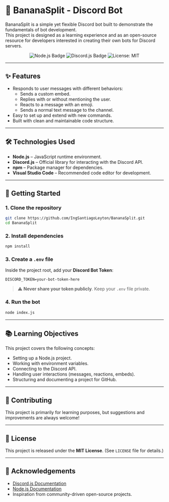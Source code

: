 # 🍌 BananaSplit - Discord Bot

BananaSplit is a simple yet flexible Discord bot built to demonstrate the fundamentals of bot development.  
This project is designed as a learning experience and as an open-source resource for developers interested in creating their own bots for Discord servers.

<p align="center">
  <img src="https://img.shields.io/badge/Node.js-LTS-green?logo=node.js" alt="Node.js Badge"/>
  <img src="https://img.shields.io/badge/Discord.js-14.x-blue?logo=discord" alt="Discord.js Badge"/>
  <img src="https://img.shields.io/badge/License-MIT-yellow.svg" alt="License: MIT"/>
</p>

---

## ✨ Features
- Responds to user messages with different behaviors:
  - Sends a custom embed.
  - Replies with or without mentioning the user.
  - Reacts to a message with an emoji.
  - Sends a normal text message to the channel.
- Easy to set up and extend with new commands.
- Built with clean and maintainable code structure.

---

## 🛠️ Technologies Used
- **Node.js** – JavaScript runtime environment.
- **Discord.js** – Official library for interacting with the Discord API.
- **npm** – Package manager for dependencies.
- **Visual Studio Code** – Recommended code editor for development.

---

## 🚀 Getting Started

### 1. Clone the repository
```bash
git clone https://github.com/IngSantiagoLeyton/BananaSplit.git
cd BananaSplit
````

### 2. Install dependencies

```bash
npm install
```

### 3. Create a `.env` file

Inside the project root, add your **Discord Bot Token**:

```env
DISCORD_TOKEN=your-bot-token-here
```

> ⚠️ **Never share your token publicly**. Keep your `.env` file private.

### 4. Run the bot

```bash
node index.js
```

---

## 📚 Learning Objectives

This project covers the following concepts:

* Setting up a Node.js project.
* Working with environment variables.
* Connecting to the Discord API.
* Handling user interactions (messages, reactions, embeds).
* Structuring and documenting a project for GitHub.

---

## 🤝 Contributing

This project is primarily for learning purposes, but suggestions and improvements are always welcome!

---

## 📄 License

This project is released under the **MIT License**.
(See `LICENSE` file for details.)

---

## 🙌 Acknowledgements

* [Discord.js Documentation](https://discord.js.org/)
* [Node.js Documentation](https://nodejs.org/)
* Inspiration from community-driven open-source projects.
